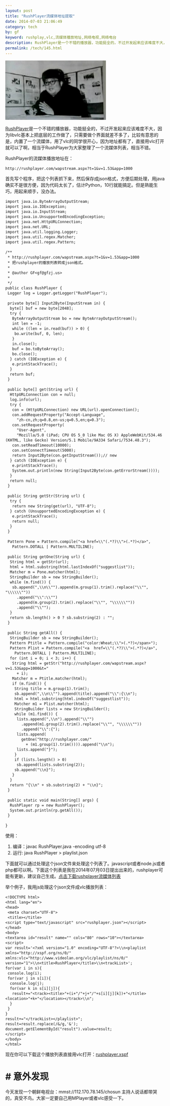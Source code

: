 ```yaml
---
layout: post
title: "RushPlayer流媒体地址提取"
date: 2014-07-03 21:06:49
category: tech
by: gf
keyword: rushplay,vlc,流媒体播放地址,网络电视,网络电台
description: RushPlayer是一个不错的播放器，功能挺全的，不过开发起来应该难度不大，因为libvlc基本上把底层的工作做了，只需要做个界面就差不多了，比较有意思的是，内置了一个流媒体，用了vlc的同
permalink: /tech/145.html
---
```

![元首万岁思密达][c5006725817bce353f665bc70c5b4c59.jpg]

[RushPlayer][]是一个不错的播放器，功能挺全的，不过开发起来应该难度不大，因为libvlc基本上把底层的工作做了，只需要做个界面就差不多了，比较有意思的是，内置了一个流媒体，用了vlc的同学很开心，因为地址都有了，直接用vlc打开就可以了啊，相当于RushPlayer为大家整理了一个流媒体列表，相当不错。

RushPlayer的流媒体播放地址在：

    http://rushplayer.com/wapstream.aspx?t=1&v=1.53&app=1000

首先写个程序，把这个列表抓下来，然后保存成json格式，方便后期处理，用java确实不是很方便，因为代码太长了，估计Python，10行就能搞定。但是熟能生巧，用起来顺手，没办法。

    import java.io.ByteArrayOutputStream;
    import java.io.IOException;
    import java.io.InputStream;
    import java.io.UnsupportedEncodingException;
    import java.net.HttpURLConnection;
    import java.net.URL;
    import java.util.logging.Logger;
    import java.util.regex.Matcher;
    import java.util.regex.Pattern;
    
    /**
     * http://rushplayer.com/wapstream.aspx?t=1&v=1.53&app=1000
     * 把rushplayer的播放列表转成json格式。
     * 
     * @author GF<gf@gfzj.us>
     *
     */
    public class RushPlayer {
     Logger log = Logger.getLogger("RushPlayer");
    
     private byte[] Input2Byte(InputStream in) {
      byte[] buf = new byte[2048];
      try {
       ByteArrayOutputStream bo = new ByteArrayOutputStream();
       int len = -1;
       while ((len = in.read(buf)) > 0) {
        bo.write(buf, 0, len);
       }
       in.close();
       buf = bo.toByteArray();
       bo.close();
      } catch (IOException e) {
       e.printStackTrace();
      }
      return buf;
     }
    
     public byte[] get(String url) {
      HttpURLConnection con = null;
      log.info(url);
      try {
       con = (HttpURLConnection) new URL(url).openConnection();
       con.addRequestProperty("Accept-Language",
         "zh-cn,zh;q=0.8,en-us;q=0.5,en;q=0.3");
       con.setRequestProperty(
         "User-Agent",
         "Mozilla/5.0 (iPad; CPU OS 5_0 like Mac OS X) AppleWebKit/534.46 (KHTML, like Gecko) Version/5.1 Mobile/9A334 Safari/7534.48.3");
       con.setReadTimeout(10000);
       con.setConnectTimeout(5000);
       return Input2Byte(con.getInputStream());// new
      } catch (IOException e) {
       e.printStackTrace();
       System.out.println(new String(Input2Byte(con.getErrorStream())));
      }
      return null;
     }
    
     public String getStr(String url) {
      try {
       return new String(get(url), "UTF-8");
      } catch (UnsupportedEncodingException e) {
       e.printStackTrace();
       return null;
      }
     }
    
     Pattern Pone = Pattern.compile("<a href=\\"(.*?)\\">(.*?)</a>",
       Pattern.DOTALL | Pattern.MULTILINE);
    
     public String getOne(String url) {
      String html = getStr(url);
      html = html.substring(html.lastIndexOf("suggestlist"));
      Matcher m = Pone.matcher(html);
      StringBuilder sb = new StringBuilder();
      while (m.find()) {
       sb.append(",\\n\\"").append(m.group(1).trim().replace("\\"", "\\\\\\""))
         .append("\\":\\"")
         .append(m.group(2).trim().replace("\\"", "\\\\\\""))
         .append("\\"");
      }
      return sb.length() > 0 ? sb.substring(2) : "";
     }
    
     public String getAll() {
      StringBuilder sb = new StringBuilder();
      Pattern Ptitle = Pattern.compile("color:Wheat;\\">(.*?)</span>");
      Pattern Plist = Pattern.compile("<a  href=\\"(.*?)\\">(.*?)</a>",
        Pattern.DOTALL | Pattern.MULTILINE);
      for (int i = 0; i < 3; i++) {
       String html = getStr("http://rushplayer.com/wapstream.aspx?v=1.53&app=1000&t="
         + i);
       Matcher m = Ptitle.matcher(html);
       if (m.find()) {
        String title = m.group(1).trim();
        sb.append(",\\n\\"").append(title).append("\\":{\\n");
        html = html.substring(html.indexOf("suggestlist"));
        Matcher m1 = Plist.matcher(html);
        StringBuilder lists = new StringBuilder();
        while (m1.find()) {
         lists.append(",\\n").append("\\"")
           .append(m1.group(2).trim().replace("\\"", "\\\\\\""))
           .append("\\":{");
         lists.append(
           getOne("http://rushplayer.com/"
             + (m1.group(1).trim()))).append("\\n");
         lists.append("}");
        }
        if (lists.length() > 0)
         sb.append(lists.substring(2));
        sb.append("\\n}");
       }
      }
      return "{\\n" + sb.substring(2) + "\\n}";
     }
    
     public static void main(String[] args) {
      RushPlayer rp = new RushPlayer();
      System.out.println(rp.getAll());
     }
    
    }

使用：

1.  编译：javac RushPlayer.java -encoding utf-8
2.  运行: java RushPlayer > playlist.json

下面就可以通过处理这个json文件来处理这个列表了。javascript或者node.js或者php都可以啊。下面这个列表是我在2014年07月03日提出出来的，rushplayer可能有更新，建议自己生成。[点击下载rushplayer流媒体列表][rushplayer]

举个例子，我用js处理这个json文件成vlc播放列表：

    <!DOCTYPE html>
    <html lang="en">
    <head>
     <meta charset="UTF-8">
     <title></title>
    <script type="text/javascript" src="rushplayer.json"></script>
    </head>
    <body>
    <textarea id="result" name="" cols="80" rows="10"></textarea>
    <script>
    var result='<?xml version="1.0" encoding="UTF-8"?>\\n<playlist xmlns="http://xspf.org/ns/0/" xmlns:vlc="http://www.videolan.org/vlc/playlist/ns/0/" version="1">\\n<title>RushPlayer</title>\\n<trackList>';
    for(var i in s){
     console.log(i);
     for(var j in s[i]){
      console.log(j);
      for(var k in s[i][j]){
       result+="<track><title>"+(i+"/"+j+"/"+s[i][j][k])+"</title><location>"+k+"</location></track>\\n";
      }
     }
    }
    result+="</trackList></playlist>";
    result=result.replace(/&/g,'&');
    document.getElementById("result").value=result;
    </script> 
    </body>
    </html>

现在你可以下载这个播放列表直接用vlc打开：[rushplayer.xspf][]

#  # 意外发现 ##

今天发现一个朝鲜电视台：mmst://112.170.78.145/chosun 主持人说话都带哭的，真受不鸟。大家一定要自己用MPlayer或者vlc感受一下。


[c5006725817bce353f665bc70c5b4c59.jpg]: /gfzjus_blog/tech/2014-10-22/c5006725817bce353f665bc70c5b4c59.jpg
[RushPlayer]: http://itunes.apple.com/cn/app/rushplayer/id452990487?mt=8
[rushplayer]: /wp-content/uploads/2014/07/rushplayer.json_.7z
[rushplayer.xspf]: /wp-content/uploads/2014/07/rushplayer.xspf_.7z
